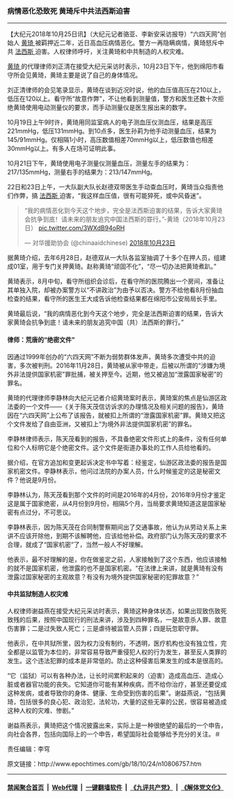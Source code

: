 ### 病情恶化恐致死 黄琦斥中共法西斯迫害
------------------------

<p>
 【大纪元2018年10月25日讯】（大纪元记者骆亚、李新安采访报导）“六四天网”创始人
 <a href="http://www.epochtimes.com/gb/tag/%E9%BB%84%E7%90%A6.html">
  黄琦
 </a>
 被羁押近二年，近日高血压病情恶化。警方一再隐瞒病情，黄琦怒斥中共
 <a href="http://www.epochtimes.com/gb/tag/%E6%B3%95%E8%A5%BF%E6%96%AF.html">
  法西斯
 </a>
 迫害。人权律师呼吁，关注黄琦和中共制造的人权灾难。
</p>
<p>
 <a href="http://www.epochtimes.com/gb/tag/%E9%BB%84%E7%90%A6.html">
  黄琦
 </a>
 的代理律师刘正清在接受大纪元采访时表示，10月23日下午，他到绵阳市看守所会见黄琦，黄琦主要是说了自己的身体情况。
</p>
<p>
 刘正清律师的会见笔录显示，黄琦在谈到近况时说，他的血压值高压在210以上，低压在120以上。看守所“故意作弊”，不让他看到测量值，警方和医生还数十次拒绝黄琦使用电动测量仪的要求，而手动测量仪是医生报出来的数字。
</p>
<p>
 10月19日上午9时许，黄琦用同监室病人的电子测血压仪测血压，结果是高压221mmHg，低压131mmHg。到10点多，医生孙莉为他手动测量血压，结果为145/91mmHg。仅相隔1小时，高压数值相差70mmHg以上，低压数值也相差30mmHg以上。有多人在场可证明此事。
</p>
<p>
 10月21日下午，黄琦使用电子测量仪测量血压，测量左手的结果为：217/135mmHg，测量右手的结果为：213/147mmHg。
</p>
<p>
 22日和23日上午，一大队副大队长赵德双带医生手动查血压时，黄琦当众指责他们作弊，搞
 <a href="http://www.epochtimes.com/gb/tag/%E6%B3%95%E8%A5%BF%E6%96%AF.html">
  法西斯
 </a>
 迫害，“我这样血压值，很有可能猝死，或中风昏迷”。
</p>
<p>
</p>
<blockquote class="twitter-tweet" data-lang="zh-cn">
 <p dir="ltr" lang="zh">
  “我的病情恶化到今天这个地步，完全是法西斯迫害的结果，告诉大家黄琦会抗争到底！请未来的朋友追究中国法西斯的罪行。”-黄琦（2018年10月23日）
  <a href="https://t.co/3WXdB94oRH">
   pic.twitter.com/3WXdB94oRH
  </a>
 </p>
 <p>
  — 对华援助协会 (@chinaaidchinese)
  <a href="https://twitter.com/chinaaidchinese/status/1054796258273980416?ref_src=twsrc%5Etfw">
   2018年10月23日
  </a>
 </p>
</blockquote>
<p>
 <p>
  据黄琦介绍，去年6月28日，赵德双从一大队各监室抽调了十多个在押人员，组建成01室，用于专门关押黄琦。赵称黄琦“顽固不化”，“尽一切办法把黄琦煮趴。”
 </p>
 <p>
  黄琦表示，8月中旬，看守所组织会诊后，在看守所的医院腾出一个房间，准备让其单独入院，却被办案警方以“不讲政治”为由予以否决。警方不给他看8月份抽血检查的结果，看守所的医生王大成告诉他检查结果都在绵阳市公安局局长手里。
 </p>
 <p>
  黄琦最后说，“我的病情恶化到今天这个地步，完全是法西斯迫害的结果，告诉大家黄琦会抗争到底！请未来的朋友追究中国（共）法西斯的罪行。”
 </p>
 <h4>
  律师：荒唐的“绝密文件”
 </h4>
 <p>
  因通过1999年创办的“六四天网”不断为弱势群体发声，黄琦多次遭受中共的迫害，多次被判刑。2016年11月28日，黄琦被从家中带走，后被以所谓的“涉嫌为境外非法提供国家机密”罪批捕，被关押至今。近期，他又被追加“泄露国家秘密”的罪名。
 </p>
 <p>
  黄琦的代理律师李静林向大纪元记者介绍黄琦案时表示，黄琦案的焦点是仙游区政法委的一个文件——《关于陈天茂信访诉求的办理情况及相关问题的报告》，黄琦因在“六四天网”上公布了该报告，就被扣上所谓的“泄露国家机密”罪。黄琦又把这个文件发给了自由亚洲，又被扣上“为境外非法提供国家机密”的罪名。
 </p>
 <p>
  李静林律师表示，陈天茂看到的报告，不具备绝密文件形式上的条件，没有任何单位和个人标明它是个绝密文件。这个文件是街道办事处的工作人员给他看的。
 </p>
 <p>
  据介绍，在官方追加和变更起诉决定书中写着：经鉴定，仙游区政法委的报告是国家机密文件。李静林表示，他问过法院的办案人员，什么时候鉴定的这是秘密文件？他说是9月份。
 </p>
 <p>
  李静林认为，陈天茂看到那个文件的时间是2016年的4月份，2016年9月份才鉴定这是属于国家绝密，从4月份到9月份，相隔5个月，当局要求黄琦知道这是国家秘密有点过分，不可思议。
 </p>
 <p>
  李静林表示，因为陈天茂在合同制警察期间出了交通事故，他认为从劳动关系上来讲不应该开除他，到期不该解聘他，应该给他补偿。政府部门认为陈天茂的要求不合理，就成了“国家机密”了，当然一般人不好理解。
 </p>
 <p>
  他表示，最不好理解的是，你在做鉴定之前，人家接触到了这个东西，他应该接触的就不是国家机密，他泄露的也不是国家机密。“在法律上来讲，就是黄琦有没有泄露过国家秘密的主观故意？有没有为境外提供国家秘密的犯罪故意？”
 </p>
 <h4>
  中共监狱制造人权灾难
 </h4>
 <p>
  人权律师谢益燕在接受大纪元采访时表示，黄琦这种身体状态，如果出现致伤致死致残的后果，按照中国现行的刑法来讲，涉及到四种罪名，一是故意杀人罪、故意伤害罪；二是过失致人死亡；三是虐待被监管人员罪；四是玩忽职守罪。
 </p>
 <p>
  他表示，在中共狱所里，因为权力没有制约，不透明，医疗机构也没有独立性，完全都是以监管为本位的，非常容易导致严重侵犯人权的行为发生，甚至反人类罪的发生。这个违法犯罪的成本是非常低的。防止这种侵害后果发生的成本是很高的。
 </p>
 <p>
  “它（监狱）可以有各种办法，让长时间累积起来的（迫害）造成高血压、造成心脏或者器官功能的丧失。它知道你可能有某种疾病，而不给你治疗，甚至还要促成这种发病，或者导致你的身体、健康、生命受到伤害的后果”。谢益燕说，“包括黄琦，包括很多的良心犯、政治犯，法轮功，大量的这些无辜的公民，很容易被造成这种人权的灾难、惨剧。”
 </p>
 <p>
  谢益燕表示，黄琦把这个情况披露出来，实际上是一种很绝望的最后的一个申告，向社会各界，包括向国际上的一个申告，希望国际社会能够给予充分的关注。＃
 </p>
 <p>
  责任编辑：李穹
 </p>
</p>
原文链接：http://www.epochtimes.com/gb/18/10/24/n10806757.htm


------------------------
#### [禁闻聚合首页](https://github.com/gfw-breaker/banned-news/blob/master/README.md) &nbsp;|&nbsp; [Web代理](https://github.com/gfw-breaker/open-proxy/blob/master/README.md) &nbsp;|&nbsp; [一键翻墙软件](https://github.com/gfw-breaker/nogfw/blob/master/README.md) &nbsp;|&nbsp; [《九评共产党》](https://github.com/gfw-breaker/9ping.md/blob/master/README.md#九评之一评共产党是什么) &nbsp;|&nbsp; [《解体党文化》](https://github.com/gfw-breaker/jtdwh.md/blob/master/README.md#绪论)